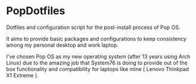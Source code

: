 # PopDotfiles

Dotfiles and configuration script for the post-install process of Pop OS.

It aims to provide basic packages and configurations to keep consistency among my personal desktop and work laptop.

I've chosen Pop OS as my new operating system (after 13 years using Arch Linux) due to the amazing job that System76 is doing to provide out of the box functionality and compatibility for laptops like mine ( Lenovo Thinkpad X1 Extreme ).
